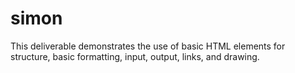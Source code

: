 # simon
This deliverable demonstrates the use of basic HTML elements for structure, basic formatting, input, output, links, and drawing.
